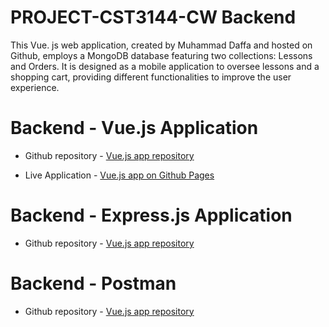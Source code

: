 # PROJECT-CST3144-CW Backend

This Vue. js web application, created by Muhammad Daffa and hosted on Github, employs a MongoDB database featuring two collections: Lessons and Orders. It is designed as a mobile application to oversee lessons and a shopping cart, providing different functionalities to improve the user experience.


# Backend - Vue.js Application

- Github repository - [Vue.js app repository]( https://github.com/Kogaweidner/Afterschoolclass-Frontend)

- Live Application - [Vue.js app on Github Pages](https://kogaweidner.github.io/Afterschoolclass-Frontend/)


# Backend - Express.js Application

- Github repository - [Vue.js app repository](https://github.com/Kogaweidner/AfterSchoolclass-backend)

# Backend - Postman

- Github repository - [Vue.js app repository](https://web.postman.co/workspace/My-Workspace~86cbf8d6-8e29-47be-8f3e-49f5d2bd1a95/collection/39767298-9c845d2c-7e25-4483-b591-f6f13a24365d)

